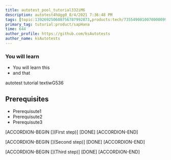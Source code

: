 ```yaml
---
title: autotest_pool_tutorial332iM6
description: autotest4hUgg0_8/4/2021 7:36:48 PM
tags: [topic:139269250608756787992873,products:tech/73554900100700000996,tutorial:experience/advanced]
primary_tag: tutorial:product/sapHana
time: 644
author_profile: https://github.com/ksAutotests
author_name: ksAutotests
---
```

### You will learn
- You will learn this
- and that

autotest tutorial textiwG536

## Prerequisites
- Prerequisute1
- Prerequisute2
- Prerequisute3

[ACCORDION-BEGIN [](First step)]
[DONE]
[ACCORDION-END]

[ACCORDION-BEGIN [](Second step)]
[DONE]
[ACCORDION-END]

[ACCORDION-BEGIN [](Third step)]
[DONE]
[ACCORDION-END]

